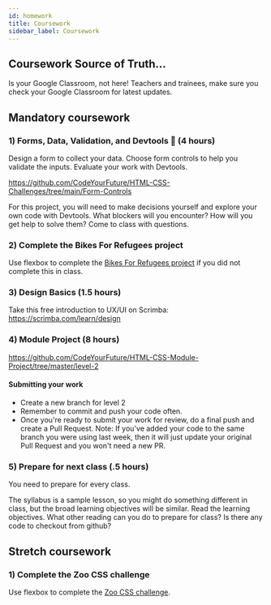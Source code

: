 ```yaml
---
id: homework
title: Coursework
sidebar_label: Coursework
---
```


## Coursework Source of Truth...

Is your Google Classroom, not here! Teachers and trainees, make sure you check your Google Classroom for latest updates.

## Mandatory coursework

### 1) Forms, Data, Validation, and Devtools 🔑 (4 hours)

Design a form to collect your data. Choose form controls to help you validate the inputs. Evaluate your work with Devtools.

https://github.com/CodeYourFuture/HTML-CSS-Challenges/tree/main/Form-Controls

For this project, you will need to make decisions yourself and explore your own code with Devtools. What blockers will you encounter? How will you get help to solve them? Come to class with questions.

### 2) Complete the Bikes For Refugees project

Use flexbox to complete the [Bikes For Refugees project](https://github.com/CodeYourFuture/bikes-for-refugees) if you did not complete this in class.

### 3) Design Basics (1.5 hours)

Take this free introduction to UX/UI on Scrimba: https://scrimba.com/learn/design

### 4) Module Project (8 hours)

https://github.com/CodeYourFuture/HTML-CSS-Module-Project/tree/master/level-2

#### Submitting your work

- Create a new branch for level 2
- Remember to commit and push your code often.
- Once you're ready to submit your work for review, do a final push and create a Pull Request.
  Note: If you've added your code to the same branch you were using last week, then it will just update your original Pull Request and you won't need a new PR.

### 5) Prepare for next class (.5 hours)

You need to prepare for every class.

The syllabus is a sample lesson, so you might do something different in class, but the broad learning objectives will be similar. Read the learning objectives. What other reading can you do to prepare for class? Is there any code to checkout from github?

## Stretch coursework

### 1) Complete the Zoo CSS challenge

Use flexbox to complete the [Zoo CSS challenge](https://github.com/CodeYourFuture/HTML-CSS-Challenges).
